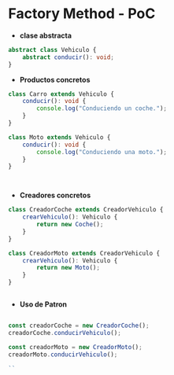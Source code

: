 # Factory Method - PoC


- **clase abstracta**

``` typescript
abstract class Vehiculo {
    abstract conducir(): void;
}

```


- **Productos concretos**

```typescript
class Carro extends Vehiculo {
    conducir(): void {
        console.log("Conduciendo un coche.");
    }
}

class Moto extends Vehiculo {
    conducir(): void {
        console.log("Conduciendo una moto.");
    }
}




```


- **Creadores concretos**

```typescript
class CreadorCoche extends CreadorVehiculo {
    crearVehiculo(): Vehiculo {
        return new Coche();
    }
}

class CreadorMoto extends CreadorVehiculo {
    crearVehiculo(): Vehiculo {
        return new Moto();
    }
}



```

- **Uso de Patron**


```typescript

const creadorCoche = new CreadorCoche();
creadorCoche.conducirVehiculo();

const creadorMoto = new CreadorMoto();
creadorMoto.conducirVehiculo();

``
